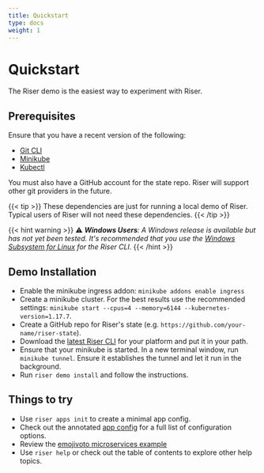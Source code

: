 ```yaml
---
title: Quickstart
type: docs
weight: 1
---
```


# Quickstart

The Riser demo is the easiest way to experiment with Riser.

## Prerequisites

Ensure that you have a recent version of the following:
- [Git CLI](https://git-scm.com/downloads)
- [Minikube](https://github.com/kubernetes/minikube)
- [Kubectl](https://github.com/kubernetes/kubectl)

You must also have a GitHub account for the state repo. Riser will support other git providers in the future.

{{< tip >}}
These dependencies are just for running a local demo of Riser. Typical users of Riser will not need these dependencies.
{{< /tip >}}

{{< hint warning >}} :warning: _**Windows Users**: A Windows release is available but has not yet been tested. It's recommended that you use the
[Windows Subsystem for Linux](https://docs.microsoft.com/en-us/windows/wsl/faq) for
the Riser CLI._
{{< /hint >}}

## Demo Installation

- Enable the minikube ingress addon: `minikube addons enable ingress`
- Create a minikube cluster. For the best results use the recommended settings: `minikube start --cpus=4 --memory=6144 --kubernetes-version=1.17.7`.
- Create a GitHub repo for Riser's state (e.g. `https://github.com/your-name/riser-state`).
- Download the [latest Riser CLI](https://github.com/riser-platform/riser/releases/) for your platform and put it in your path.
- Ensure that your minikube is started. In a new terminal window, run `minikube tunnel`. Ensure it establishes the tunnel and let it run in the background.
- Run `riser demo install` and follow the instructions.

## Things to try

- Use `riser apps init` to create a minimal app config.
- Check out the annotated [app config](https://github.com/riser-platform/riser/blob/main/examples/app.yaml) for a full list of configuration options.
- Review the [emojivoto microservices example](https://github.com/riser-platform/riser/blob/main/examples/emojivoto)
- Use `riser help` or check out the table of contents to explore other help topics.
